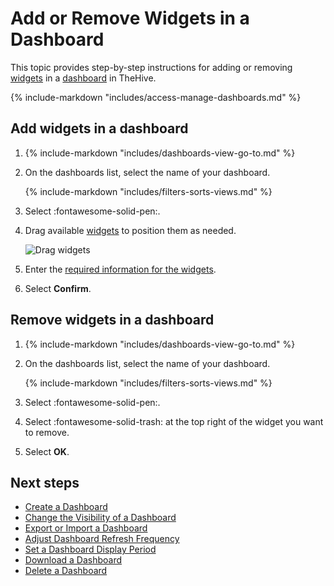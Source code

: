 # Add or Remove Widgets in a Dashboard

This topic provides step-by-step instructions for adding or removing [widgets](widgets-dashboards.md) in a [dashboard](about-dashboards.md) in TheHive.

{% include-markdown "includes/access-manage-dashboards.md" %}

## Add widgets in a dashboard

1. {% include-markdown "includes/dashboards-view-go-to.md" %}

2. On the dashboards list, select the name of your dashboard.

    {% include-markdown "includes/filters-sorts-views.md" %}

3. Select :fontawesome-solid-pen:.

4. Drag available [widgets](widgets-dashboards.md) to position them as needed.

    ![Drag widgets](../../../images/user-guides/analyst-corner/dashboard/drag-widgets.gif)

5. Enter the [required information for the widgets](widgets-dashboards.md).

6. Select **Confirm**.

## Remove widgets in a dashboard

1. {% include-markdown "includes/dashboards-view-go-to.md" %}

2. On the dashboards list, select the name of your dashboard.

    {% include-markdown "includes/filters-sorts-views.md" %}

3. Select :fontawesome-solid-pen:.

4. Select :fontawesome-solid-trash: at the top right of the widget you want to remove.

5. Select **OK**.

<h2>Next steps</h2>

* [Create a Dashboard](create-a-dashboard.md)
* [Change the Visibility of a Dashboard](change-visibility-of-a-dashboard.md)
* [Export or Import a Dashboard](export-import-a-dashboard.md)
* [Adjust Dashboard Refresh Frequency](adjust-dashboard-refresh-frequency.md)
* [Set a Dashboard Display Period](set-dashboard-display-period.md)
* [Download a Dashboard](download-a-dashboard.md)
* [Delete a Dashboard](delete-a-dashboard.md)